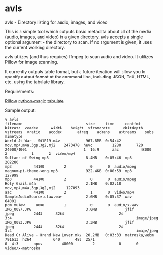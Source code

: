 # avls
avls - Directory listing for audio, images, and video

This is a simple tool which outputs basic metadata about all of the media (audio, images, and video) in a given directory. avls accepts a single optional argument - the directory to scan. If no argument is given, it uses the current working directory.

avls utilizes (and thus requires) ffmpeg to scan audio and video. It utilizes Pillow for image scanning.

It currently outputs table format, but a future iteration will allow you to specify output format at the command line, including JSON, TeX, HTML, etc. using the tabulate library.

Requirements:

[Pillow](https://github.com/python-pillow/Pillow)
[python-magic](https://github.com/ahupp/python-magic)
[tabulate](https://pypi.org/project/tabulate/)

Sample output:

```
% avls
filename                             size     time     contfmt                    bitrate  vcodec      width    height  vframerate      vbitdepth    vstreams  vratio    acodec       afreq    achans    astreams    subs  mimetype
World At War - S01E19.m4v            967.8MB  0:54:42  mov,mp4,m4a,3gp,3g2,mj2    2473478  hevc         1280       720  24000/1001                          1  16:9      aac          48000         2           1       2  video/mp4
Sultans of Swing.mp3                 8.4MB    0:05:46  mp3                         202280                                                                                mp3          44100         2           0       0  audio/mpeg
magnum-pi-theme-song.mp3             922.4KB  0:00:59  mp3                         127999                                                                                mp3          44100         2           0       0  audio/mpeg
Holy Grail.m4a                       2.1MB    0:02:18  mov,mp4,m4a,3gp,3g2,mj2     127093                                                                                aac          44100         2           1       0  video/mp4
SampleAudioSource.ulaw.wav           2.6MB    0:05:37  wav                          64001                                                                                pcm_mulaw     8000         1           0       0  audio/x-wav
IMG_0097.JPG                         3.0MB             jfif                                jpeg         2448      3264                         24              3:4                                                         image/jpeg
IMG_0093.JPG                         3.3MB             jfif                                jpeg         2448      3264                         24              3:4                                                         image/jpeg
Dead Or Alive - Brand New Lover.mkv  20.2MB   0:03:33  matroska,webm               791613  h264          640       480  25/1                                0  4:3       opus         48000         2           0       0  video/x-matroska
```
